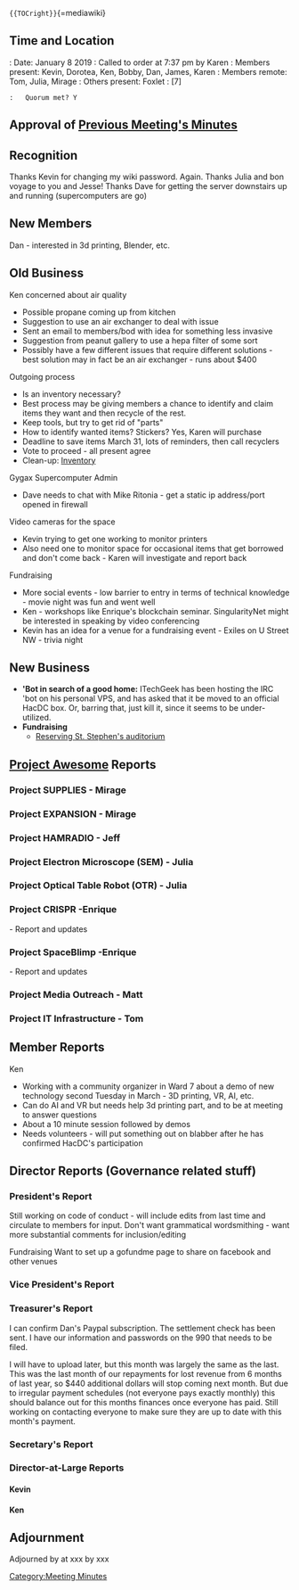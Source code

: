`{{TOCright}}`{=mediawiki}

## Time and Location

:   Date: January 8 2019
:   Called to order at 7:37 pm by Karen
:   Members present: Kevin, Dorotea, Ken, Bobby, Dan, James, Karen
:   Members remote: Tom, Julia, Mirage
:   Others present: Foxlet
:   \[7\]

    :   Quorum met? Y

## Approval of [Previous Meeting's Minutes](Regular_Member_Meeting_2018_12_18)

## Recognition

Thanks Kevin for changing my wiki password. Again. Thanks Julia and bon
voyage to you and Jesse! Thanks Dave for getting the server downstairs
up and running (supercomputers are go)

## New Members

Dan - interested in 3d printing, Blender, etc.

## Old Business

Ken concerned about air quality

-   Possible propane coming up from kitchen
-   Suggestion to use an air exchanger to deal with issue
-   Sent an email to members/bod with idea for something less invasive
-   Suggestion from peanut gallery to use a hepa filter of some sort
-   Possibly have a few different issues that require different
    solutions - best solution may in fact be an air exchanger - runs
    about \$400

Outgoing process

-   Is an inventory necessary?
-   Best process may be giving members a chance to identify and claim
    items they want and then recycle of the rest.
-   Keep tools, but try to get rid of "parts"
-   How to identify wanted items? Stickers? Yes, Karen will purchase
-   Deadline to save items March 31, lots of reminders, then call
    recyclers
-   Vote to proceed - all present agree
-   Clean-up: [Inventory](Inventory)

Gygax Supercomputer Admin

-   Dave needs to chat with Mike Ritonia - get a static ip address/port
    opened in firewall

Video cameras for the space

-   Kevin trying to get one working to monitor printers
-   Also need one to monitor space for occasional items that get
    borrowed and don't come back - Karen will investigate and report
    back

Fundraising

-   More social events - low barrier to entry in terms of technical
    knowledge - movie night was fun and went well
-   Ken - workshops like Enrique's blockchain seminar. SingularityNet
    might be interested in speaking by video conferencing
-   Kevin has an idea for a venue for a fundraising event - Exiles on U
    Street NW - trivia night

## New Business

-   **'Bot in search of a good home:** ITechGeek has been hosting the
    IRC 'bot on his personal VPS, and has asked that it be moved to an
    official HacDC box. Or, barring that, just kill it, since it seems
    to be under-utilized.
-   **Fundraising**
    -   [Reserving St. Stephen's
        auditorium](https://www.saintstephensdc.org/using-the-auditorium-for-meetings)

## [Project Awesome](:Category:Project_Awesome) Reports

### Project SUPPLIES - Mirage

### Project EXPANSION - Mirage

### Project HAMRADIO - Jeff

### Project Electron Microscope (SEM) - Julia

### Project Optical Table Robot (OTR) - Julia

### Project CRISPR -Enrique

\- Report and updates

### Project SpaceBlimp -Enrique

\- Report and updates

### Project Media Outreach - Matt

### Project IT Infrastructure - Tom

## Member Reports

Ken

-   Working with a community organizer in Ward 7 about a demo of new
    technology second Tuesday in March - 3D printing, VR, AI, etc.
-   Can do AI and VR but needs help 3d printing part, and to be at
    meeting to answer questions
-   About a 10 minute session followed by demos
-   Needs volunteers - will put something out on blabber after he has
    confirmed HacDC's participation

## Director Reports (Governance related stuff)

### President's Report

Still working on code of conduct - will include edits from last time and
circulate to members for input. Don't want grammatical wordsmithing -
want more substantial comments for inclusion/editing

Fundraising Want to set up a gofundme page to share on facebook and
other venues

### Vice President's Report

### Treasurer's Report

I can confirm Dan's Paypal subscription. The settlement check has been
sent. I have our information and passwords on the 990 that needs to be
filed.

I will have to upload later, but this month was largely the same as the
last. This was the last month of our repayments for lost revenue from 6
months of last year, so \$440 additional dollars will stop coming next
month. But due to irregular payment schedules (not everyone pays exactly
monthly) this should balance out for this months finances once everyone
has paid. Still working on contacting everyone to make sure they are up
to date with this month's payment.

### Secretary's Report

### Director-at-Large Reports

#### Kevin

#### Ken

## Adjournment

Adjourned by at xxx by xxx

[Category:Meeting Minutes](Category:Meeting_Minutes)
